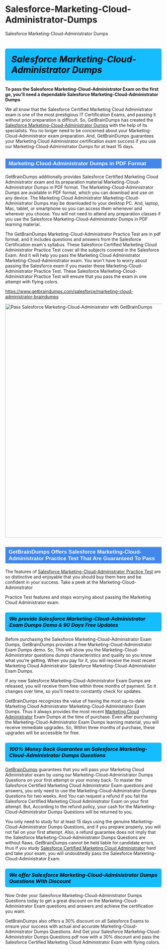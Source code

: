 # Salesforce-Marketing-Cloud-Administrator-Dumps
Salesforce Marketing-Cloud-Administrator Dumps
<h1><strong><span style="display: block; color: #000000; background: #14BDFF; border: 0.5px solid #AED6F1; border-left: 3px solid #3498DB; padding: .6em; border-radius: 6px;">                     <em>Salesforce Marketing-Cloud-Administrator <span class="exam_variation">Dumps</span> </em>                </span></strong>            </h1>                        <p><strong>To pass the Salesforce Marketing-Cloud-Administrator Exam on the first go, you'll need a dependable Salesforce Marketing-Cloud-Administrator <span class="exam_variation">Dumps</span></strong></p>                        <p>We all know that the Salesforce Certified Marketing Cloud Administrator exam is one of the most prestigious IT Certification Exams,             and passing it without prior preparation is difficult. So, GetBrainDumps has created the <a href="https://www.getbraindumps.com/salesforce/marketing-cloud-administrator-braindumps">Salesforce Marketing-Cloud-Administrator <span class="exam_variation">Dumps</span></a> with the help of its specialists.             You no longer need to be concerned about your Marketing-Cloud-Administrator exam preparation. And, GetBrainDumps guarantees your Marketing Cloud Administrator certification             exam success if you use our Marketing-Cloud-Administrator <span class="exam_variation">Dumps</span> for at least 15 days.</p>                        <h2 style="background: #4287ec; border: 1px solid #cccccc; padding: 5px 10px;">                <span style="color: #ffffff;">                    <span style="font-size: 11pt;">                        <span style="line-height: normal;">                            <span style="font-family: Calibri,sans-serif;">                                <strong>                                    <span style="font-size: 13.0pt;">Marketing-Cloud-Administrator <span class="exam_variation">Dumps</span> in PDF Format</span>                                </strong>                            </span>                        </span>                    </span>                </span>            </h2>                        <p>GetBrainDumps additionally provides Salesforce Certified Marketing Cloud Administrator exam and its preparation material Marketing-Cloud-Administrator <span class="exam_variation">Dumps</span> in PDF format.             The Marketing-Cloud-Administrator <span class="exam_variation">Dumps</span> are available in PDF format, which you can download and use on any device. The Marketing Cloud Administrator Marketing-Cloud-Administrator <span class="exam_variation">Dumps</span> may be downloaded             to your desktop PC. And, laptop, Mac, tablet, or smartphone so you can access them whenever and wherever you choose. You will not need to attend any preparation classes if you use             the Salesforce Marketing-Cloud-Administrator <span class="exam_variation">Dumps</span> in PDF learning material. </p>                        <p>The GetBrainDumps Marketing-Cloud-Administrator <span class="exam_variation2">Practice Test</span> are in pdf format, and  it includes questions and answers from the Salesforce Certification exam's syllabus. These             Salesforce Certified Marketing Cloud Administrator <span class="exam_variation2">Practice Test</span> cover all the subjects covered in the Salesforce Exam. And it will help you pass the             Marketing Cloud Administrator Marketing-Cloud-Administrator exam. You won't have to worry about passing the Salesforce exam if you master these Marketing-Cloud-Administrator <span class="exam_variation2">Practice Test</span>.             These Salesforce Marketing-Cloud-Administrator <span class="exam_variation2">Practice Test</span> will ensure that you pass the exam in one attempt with flying colors.</p>                        <p><a href="https://www.getbraindumps.com/salesforce/marketing-cloud-administrator-braindumps">https://www.getbraindumps.com/salesforce/marketing-cloud-administrator-braindumps</a></p>                        <p><a href="https://www.getbraindumps.com/"><img src="https://www.getbraindumps.com/images/get-updated-exam-questions-with-discount-getbraindumps.jpg" class="postImage" alt="Pass Salesforce Marketing-Cloud-Administrator with GetBrainDumps" width="750"></a></p>                            <h2 style="background: #4287ec; border: 1px solid #cccccc; padding: 5px 10px;">                <span style="color: #ffffff;">                    <span style="font-size: 11pt;">                        <span style="line-height: normal;">                            <span style="font-family: Calibri,sans-serif;">                                <strong>                                    <span style="font-size: 13.0pt;">GetBrainDumps Offers Salesforce Marketing-Cloud-Administrator <span class="exam_variation2">Practice Test</span> That Are Guaranteed To Pass</span>                                </strong>                            </span>                        </span>                    </span>                </span>            </h2>                        <p>The features of <a href="https://www.getbraindumps.com/salesforce-braindumps.html">Salesforce Marketing-Cloud-Administrator <span class="exam_variation2">Practice Test</span></a> are so distinctive and enjoyable that you should buy them here and be confident in your success. Take a peek at the Marketing-Cloud-Administrator</p>            <p> <span class="exam_variation2">Practice Test</span> features and stops worrying about passing the Marketing Cloud Administrator exam.</p>                        <h3>                <strong>                    <span style="display: block; color: #000000; background: #14BDFF; border: 0.5px solid #AED6F1; border-left: 3px solid #3498DB; padding: .6em; border-radius: 6px;">                        <em>We provide Salesforce Marketing-Cloud-Administrator <span class="exam_variation3">Exam Dumps</span> Demo &amp; 90 Days Free Updates</em>                    </span>                </strong>            </h3>                        <p>Before purchasing the Salesforce Marketing-Cloud-Administrator <span class="exam_variation3">Exam Dumps</span>, GetBrainDumps provides a free Marketing-Cloud-Administrator <span class="exam_variation3">Exam Dumps</span> demo. So, This will show you the Marketing-Cloud-Administrator questions dumps             characteristics and quality so you know what you're getting. When you pay for it, you will receive the most recent             Marketing Cloud Administrator Salesforce Marketing-Cloud-Administrator <span class="exam_variation3">Exam Dumps</span>.</p>                        <p>If any new Salesforce Marketing-Cloud-Administrator <span class="exam_variation3">Exam Dumps</span> are released, you will receive them free within three months of payment.             So it changes over time, so you'll need to constantly check for updates.</p>                        <p>GetBrainDumps recognizes the value of having the most up-to-date Marketing Cloud Administrator Marketing-Cloud-Administrator <span class="exam_variation3">Exam Dumps</span>. Thus it always provides the most recent             <a href="https://www.getbraindumps.com/salesforce/marketing-cloud-administrator-braindumps.html">Marketing Cloud Administrator</a> <span class="exam_variation3">Exam Dumps</span> at the time of purchase. Even after purchasing the Marketing-Cloud-Administrator <span class="exam_variation3">Exam Dumps</span> learning material, you will receive immediate upgrades.             So, Within three months of purchase, these upgrades will be accessible for free.</p>                        <h3>                <strong>                    <span style="display: block; color: #000000; background: #14BDFF; border: 0.5px solid #AED6F1; border-left: 3px solid #3498DB; padding: .6em; border-radius: 6px;">                        <em>100% Money Back Guarantee on Salesforce Marketing-Cloud-Administrator <span class="exam_variation4">Dumps Questions</span></em>                    </span>                </strong>            </h3>                        <p><a href="https://www.getbraindumps.com/">GetBrainDumps</a> guarantees that you will pass your Marketing Cloud Administrator exam by using our Marketing-Cloud-Administrator <span class="exam_variation4">Dumps Questions</span> on your first attempt or your money back.             To master the Salesforce Certified Marketing Cloud Administrator Exam questions and answers, you only need to use the Marketing-Cloud-Administrator <span class="exam_variation4">Dumps Questions</span> for             two weeks. And You can request a refund if you fail the Salesforce Certified Marketing Cloud Administrator Exam on your first attempt. But, According to the refund policy, your cash             for the Marketing-Cloud-Administrator <span class="exam_variation4">Dumps Questions</span> will be returned to you.</p>                        <p>You only need to study for at least 15 days using the genuine Marketing-Cloud-Administrator <span class="exam_variation4">Dumps Questions</span>, and if you prepare properly, you will not fail on your first attempt.             Also, a refund guarantee does not imply that the Salesforce Marketing-Cloud-Administrator <span class="exam_variation4">Dumps Questions</span> are without flaws. GetBrainDumps cannot be held liable for candidate errors,             thus if you study <a href="https://www.getbraindumps.com/salesforce/marketing-cloud-administrator-braindumps">Salesforce Certified Marketing Cloud Administrator</a> hard and take your exam, you will undoubtedly pass the Salesforce Marketing-Cloud-Administrator Exam. </p>                        <h3>                <strong>                    <span style="display: block; color: #000000; background: #14BDFF; border: 0.5px solid #AED6F1; border-left: 3px solid #3498DB; padding: .6em; border-radius: 6px;">                        <em>We offer Salesforce Marketing-Cloud-Administrator <span class="exam_variation4">Dumps Questions</span> With Discount</em>                    </span>                </strong>            </h3>                        <p>Now Order your Salesforce Marketing-Cloud-Administrator <span class="exam_variation4">Dumps Questions</span> today to get a great discount on the Marketing-Cloud-Administrator Exam questions and answers and achieve the certification you want.</p>                        <p>GetBrainDumps also offers a 30% discount on all Salesforce Exams to ensure your success with actual and accurate Marketing-Cloud-Administrator <span class="exam_variation4">Dumps Questions</span>. And Get your Salesforce Marketing-Cloud-Administrator <span class="exam_variation4">Dumps Questions</span>             pdf now with a 30% discount and pass the Salesforce Certified Marketing Cloud Administrator Exam with flying colors.</p>                    
